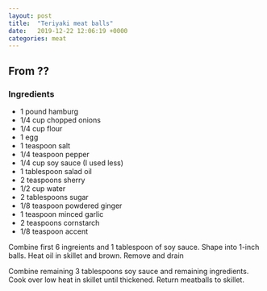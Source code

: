 ```yaml
---
layout: post
title:  "Teriyaki meat balls"
date:   2019-12-22 12:06:19 +0000
categories: meat
---
```


## From ??
### Ingredients
* 1 pound hamburg
* 1/4 cup chopped onions
* 1/4 cup flour
* 1 egg
* 1 teaspoon salt
* 1/4 teaspoon pepper
* 1/4 cup soy sauce (I used less)
* 1 tablespoon salad oil
* 2 teaspoons sherry
* 1/2 cup water
* 2 tablespoons sugar
* 1/8 teaspoon powdered ginger
* 1 teaspoon minced garlic
* 2 teaspoons cornstarch
* 1/8 teaspoon accent


Combine first 6 ingreients and 1 tablespoon of soy sauce. Shape into 1-inch balls. Heat oil in skillet and brown. Remove and drain

Combine remaining 3 tablespoons soy sauce and remaining ingredients. Cook over low heat in skillet until thickened. Return meatballs to skillet.
